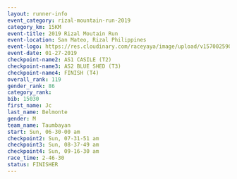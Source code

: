 ```yaml
---
layout: runner-info 
event_category: rizal-mountain-run-2019 
category_km: 15KM 
event-title: 2019 Rizal Moutain Run 
event-location: San Mateo, Rizal Philippines 
event-logo: https://res.cloudinary.com/raceyaya/image/upload/v1570025909/logo/rizal-mountain_gkfete.jpg 
event-date: 01-27-2019 
checkpoint-name2: AS1 CASILE (T2) 
checkpoint-name3: AS2 BLUE SHED (T3) 
checkpoint-name4: FINISH (T4) 
overall_rank: 119
gender_rank: 86
category_rank: 
bib: 15030
first_name: Jc
last_name: Belmonte
gender: M
team_name: Taumbayan
start: Sun, 06-30-00 am
checkpoint2: Sun, 07-31-51 am
checkpoint3: Sun, 08-37-49 am
checkpoint4: Sun, 09-16-30 am
race_time: 2-46-30
status: FINISHER
---
```

